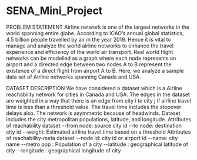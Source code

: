 # SENA_Mini_Project

PROBLEM STATEMENT
Airline network is one of the largest networks in the world spanning entire globe. According to ICAO’s annual global statistics, 4.5 billion people travelled by air in the year 2019. Hence it is vital to manage and analyze the world airline networks to enhance the travel experience and efficiency of the world air transport. Real world flight networks can be modelled as a graph where each node represents an airport and a directed edge between two nodes A to B represent the existence of a direct flight from airport A to B. Here, we analyze a sample data set of Airline networks spanning Canada and USA.

DATASET DESCRIPTION
We have considered a dataset which is a Airline reachability network for cities in Canada and USA. The edges in the dataset are weighted in a way that there is an edge from city i to city j if airline travel time is less than a threshold value. The travel time includes the stopover delays also. The network is asymmetric because of headwinds. Dataset includes the city metropolitan populations, latitude, and longitude.
Attributes of reachability dataset
--from node: source city id 
--to node: destination city id 
--weight: Estimated airline travel time based on a threshold
Attributes of reachability-meta dataset 
--node id: city id or airport id 
--name: city name 
--metro pop : Population of a city 
--latitude : geographical latitude of city 
--longitude : geographical longitude of city
